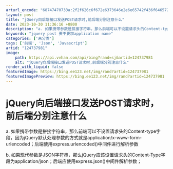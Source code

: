 ```yaml
---
arturl_encode: "68747470733a:2f2f626c6f672e6373646e2e6e65742f436f6465725f58792f:61727469636c652f64657461696c732f313234373337393831"
layout: post
title: "jQuery向后端接口发送POST请求时,前后端分别注意什么"
date: 2023-10-30 11:36:16 +0800
description: "a. 如果携带参数是拼接字符串，那么前端可以不设置请求头的Content-type字段，因为jQue"
keywords: "jquery post 要不要加application name"
categories: ['未分类']
tags: ['前端', 'Json', 'Javascript']
artid: "124737981"
image:
    path: https://api.vvhan.com/api/bing?rand=sj&artid=124737981
    alt: "jQuery向后端接口发送POST请求时,前后端分别注意什么"
render_with_liquid: false
featuredImage: https://bing.ee123.net/img/rand?artid=124737981
featuredImagePreview: https://bing.ee123.net/img/rand?artid=124737981
---
```


# jQuery向后端接口发送POST请求时，前后端分别注意什么

a. 如果携带参数是拼接字符串，那么前端可以不设置请求头的Content-type字段，因为jQuery默认处理参数的方式就是application/x-www-form-urlencoded；后端使用express.urlencoded()中间件进行解析参数

b. 如果现代参数是JSON字符串，那么jQuery应该设置请求头的Content-Type字段为application/json；后端应使用express.json()中间件解析参数；